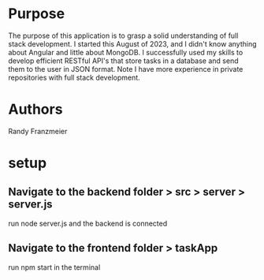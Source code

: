 # Purpose
The purpose of this application is to grasp a solid understanding of full stack development. I started this August of 2023, and I didn't know anything about Angular and little about MongoDB. I successfully used my skills to develop efficient RESTful API's that store tasks in
a database and send them to the user in JSON format. Note I have more experience in private repositories with full stack development.

# Authors
Randy Franzmeier

# setup
## Navigate to the backend folder > src > server > server.js
run node server.js and the backend is connected

## Navigate to the frontend folder > taskApp 
run npm start in the terminal
